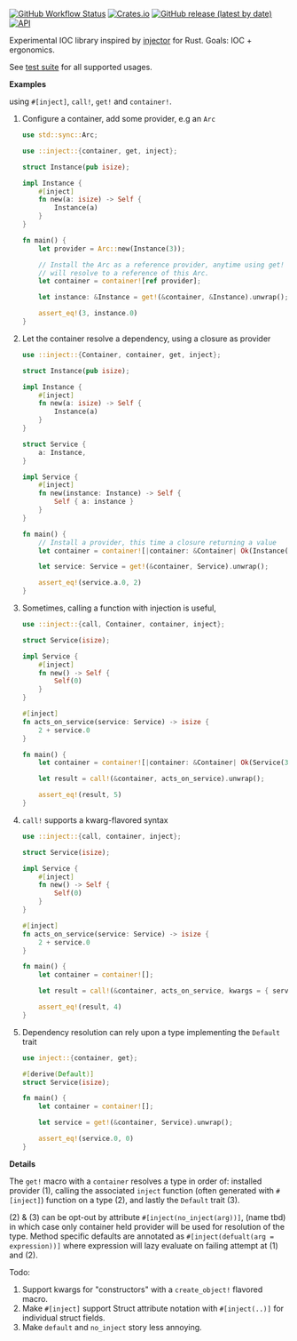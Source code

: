 [![GitHub Workflow Status](https://img.shields.io/github/workflow/status/tobni/inject-rs/Rust)](https://github.com/tobni/inject-rs/actions?query=workflow%3ARust)
[![Crates.io](https://img.shields.io/crates/v/inject)](https://crates.io/crates/inject)
[![GitHub release (latest by date)](https://img.shields.io/github/v/release/tobni/inject-rs)](https://github.com/tobni/inject-rs/releases)
[![API](https://docs.rs/inject/badge.svg)](https://docs.rs/inject)

Experimental IOC library inspired by [injector](https://github.com/alecthomas/injector) for Rust. Goals: IOC + ergonomics.

See [test suite](https://github.com/tobni/inject-rs/tree/master/tests) for all supported usages.

**Examples**

using `#[inject]`, `call!`, `get!` and `container!`.

1. Configure a container, add some provider, e.g an `Arc`
    ```rust
    use std::sync::Arc;
    
    use ::inject::{container, get, inject};
    
    struct Instance(pub isize);
    
    impl Instance {
        #[inject]
        fn new(a: isize) -> Self {
            Instance(a)
        }
    }
    
    fn main() {
        let provider = Arc::new(Instance(3));
    
        // Install the Arc as a reference provider, anytime using get!
        // will resolve to a reference of this Arc.
        let container = container![ref provider];
    
        let instance: &Instance = get!(&container, &Instance).unwrap();
    
        assert_eq!(3, instance.0)
    }
    ```

2. Let the container resolve a dependency, using a closure as provider

    ```rust
    use ::inject::{Container, container, get, inject};
    
    struct Instance(pub isize);
    
    impl Instance {
        #[inject]
        fn new(a: isize) -> Self {
            Instance(a)
        }
    }
    
    struct Service {
        a: Instance,
    }
    
    impl Service {
        #[inject]
        fn new(instance: Instance) -> Self {
            Self { a: instance }
        }
    }
    
    fn main() {
        // Install a provider, this time a closure returning a value
        let container = container![|container: &Container| Ok(Instance(2))];
    
        let service: Service = get!(&container, Service).unwrap();
    
        assert_eq!(service.a.0, 2)
    }
    ```

3. Sometimes, calling a function with injection is useful, 
    ```rust
    use ::inject::{call, Container, container, inject};
    
    struct Service(isize);
    
    impl Service {
        #[inject]
        fn new() -> Self {
            Self(0)
        }
    }
    
    #[inject]
    fn acts_on_service(service: Service) -> isize {
        2 + service.0
    }
    
    fn main() {
        let container = container![|container: &Container| Ok(Service(3))];
    
        let result = call!(&container, acts_on_service).unwrap();
    
        assert_eq!(result, 5)
    }
   ```
4. `call!` supports a kwarg-flavored syntax
    ```rust
    use ::inject::{call, container, inject};
    
    struct Service(isize);
    
    impl Service {
        #[inject]
        fn new() -> Self {
            Self(0)
        }
    }
    
    #[inject]
    fn acts_on_service(service: Service) -> isize {
        2 + service.0
    }
    
    fn main() {
        let container = container![];
    
        let result = call!(&container, acts_on_service, kwargs = { service: Service(2) }).unwrap();
    
        assert_eq!(result, 4)
    }
   ```

5. Dependency resolution can rely upon a type implementing the `Default` trait
    ```rust
    use inject::{container, get};
    
    #[derive(Default)]
    struct Service(isize);
    
    fn main() {
        let container = container![];
    
        let service = get!(&container, Service).unwrap();
    
        assert_eq!(service.0, 0)
    }
   ```


**Details** 

The `get!` macro with a `container` resolves a type in order of: installed provider (1), calling the associated `inject` function (often generated with `#[inject]`) function on a type (2), and lastly the `Default` trait (3).

(2) & (3) can be opt-out by attribute `#[inject(no_inject(arg))]`, (name tbd) in which case only container held provider will be used for resolution of the type. Method specific defaults are annotated as `#[inject(defualt(arg = expression))]` where expression will lazy evaluate on failing attempt at (1) and (2).

Todo:
1. Support kwargs for "constructors" with a `create_object!` flavored macro.
2. Make `#[inject]` support Struct attribute notation with `#[inject(..)]` for individual struct fields. 
3. Make `default` and `no_inject` story less annoying.
